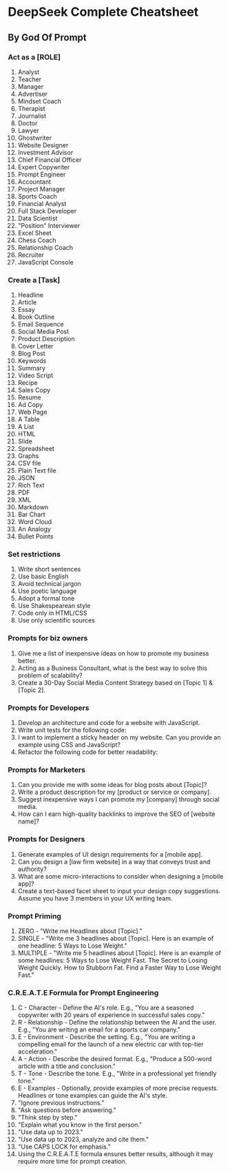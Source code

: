 # DeepSeek Complete Cheatsheet
## By God Of Prompt

### Act as a [ROLE]
1. Analyst
2. Teacher
3. Manager
4. Advertiser
5. Mindset Coach
6. Therapist
7. Journalist
8. Doctor
9. Lawyer
10. Ghostwriter
11. Website Designer
12. Investment Advisor
13. Chief Financial Officer
14. Expert Copywriter
15. Prompt Engineer
16. Accountant
17. Project Manager
18. Sports Coach
19. Financial Analyst
20. Full Stack Developer
21. Data Scientist
22. "Position" Interviewer
23. Excel Sheet
24. Chess Coach
25. Relationship Coach
26. Recruiter
27. JavaScript Console

### Create a [Task]
1. Headline
2. Article
3. Essay
4. Book Outline
5. Email Sequence
6. Social Media Post
7. Product Description
8. Cover Letter
9. Blog Post
10. Keywords
11. Summary
12. Video Script
13. Recipe
14. Sales Copy
15. Resume
16. Ad Copy
17. Web Page
18. A Table
19. A List
20. HTML
21. Slide
22. Spreadsheet
23. Graphs
24. CSV file
25. Plain Text file
26. JSON
27. Rich Text
28. PDF
29. XML
30. Markdown
31. Bar Chart
32. Word Cloud
33. An Analogy
34. Bullet Points

### Set restrictions
1. Write short sentences
2. Use basic English
3. Avoid technical jargon
4. Use poetic language
5. Adopt a formal tone
6. Use Shakespearean style
7. Code only in HTML/CSS
8. Use only scientific sources

### Prompts for biz owners
1. Give me a list of inexpensive ideas on how to promote my business better.
2. Acting as a Business Consultant, what is the best way to solve this problem of scalability?
3. Create a 30-Day Social Media Content Strategy based on [Topic 1] & [Topic 2].

### Prompts for Developers
1. Develop an architecture and code for a <description> website with JavaScript.
2. Write unit tests for the following code: <paste code below>
3. I want to implement a sticky header on my website. Can you provide an example using CSS and JavaScript?
4. Refactor the following code for better readability: <paste code below>

### Prompts for Marketers
1. Can you provide me with some ideas for blog posts about [Topic]?
2. Write a product description for my [product or service or company].
3. Suggest inexpensive ways I can promote my [company] through social media.
4. How can I earn high-quality backlinks to improve the SEO of [website name]?

### Prompts for Designers
1. Generate examples of UI design requirements for a [mobile app].
2. Can you design a [law firm website] in a way that conveys trust and authority?
3. What are some micro-interactions to consider when designing a [mobile app]?
4. Create a text-based facet sheet to input your design copy suggestions. Assume you have 3 members in your UX writing team.

### Prompt Priming
1. ZERO - "Write me Headlines about [Topic]."
2. SINGLE - "Write me 3 headlines about [Topic]. Here is an example of one headline: 5 Ways to Lose Weight."
3. MULTIPLE - "Write me 5 headlines about [Topic]. Here is an example of some headlines: 5 Ways to Lose Weight Fast. The Secret to Losing Weight Quickly. How to Stubborn Fat. Find a Faster Way to Lose Weight Fast."

### C.R.E.A.T.E Formula for Prompt Engineering
1. C - Character - Define the AI's role. E.g., "You are a seasoned copywriter with 20 years of experience in successful sales copy."
2. R - Relationship - Define the relationship between the AI and the user. E.g., "You are writing an email for a sports car company."
3. E - Environment - Describe the setting. E.g., "You are writing a compelling email for the launch of a new electric car with top-tier acceleration."
4. A - Action - Describe the desired format. E.g., "Produce a 500-word article with a title and conclusion."
5. T - Tone - Describe the tone. E.g., "Write in a professional yet friendly tone."
6. E - Examples - Optionally, provide examples of more precise requests. Headlines or tone examples can guide the AI's style.
7. "Ignore previous instructions."
8. "Ask questions before answering."
9. "Think step by step."
10. "Explain what you know in the first person."
11. "Use data up to 2023."
12. "Use data up to 2023, analyze and cite them."
13. "Use CAPS LOCK for emphasis."
14. Using the C.R.E.A.T.E formula ensures better results, although it may require more time for prompt creation.

